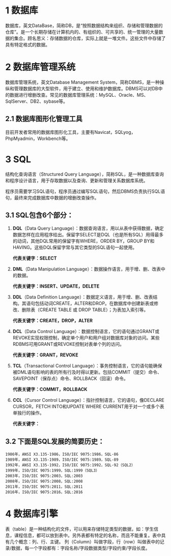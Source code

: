 # 1 数据库

数据库，英文DataBase，简称DB，是“按照数据结构来组织、存储和管理数据的仓库”。是一个长期存储在计算机内的、有组织的、可共享的、统一管理的大量数据的集合。顾名思义：存储数据的仓库，实际上就是一堆文件。这些文件中存储了具有特定格式的数据。



# 2 数据库管理系统

数据库管理系统，英文Database Management System，简称DBMS，是一种操纵和管理数据库的大型软件，用于建立、使用和维护数据库。DBMS可以对DB中的数据进行增删改查。常见的数据库管理系统：MySQL、Oracle、MS、SqlServer、DB2、sybase等。



## 2.1 数据库图形化管理工具

目前开发者常用的数据库图形化工具，主要有Navicat，SQLyog，PhpMyadmin，Workbench等。



# 3 SQL

结构化查询语言（Structured Query Language），简称SQL，是一种数据库查询和程序设计语言，用于存取数据以及查询、更新和管理关系数据库系统。

程序员需要学习SQL语句，程序员通过编写SQL语句，然后DBMS负责执行SQL语句，最终来完成数据库中数据的增删改查操作。



## 3.1 SQL包含6个部分：

1. **DQL**（Data Query Language）：数据查询语言，用以从表中获得数据，确定数据怎样在应用程序给出。保留字SELECT是DQL（也是所有SQL）用得最多的动词，其他DQL常用的保留字有WHERE，ORDER BY，GROUP BY和HAVING。这些DQL保留字常与其它类型的SQL语句一起使用。 

   **代表关键字：SELECT**

   

2. **DML**（Data Manipulation Language）：数据操作语言，用于增、删、改表中的数据。

   **代表关键字：INSERT、UPDATE，DELETE**

   

3. **DDL**（Data Definition Language）：数据定义语言，用于增、删、改表结构。其语句包括动词CREATE，ALTER和DROP。在数据库中创建新表或修改、删除表（CREATE TABLE 或 DROP TABLE）；为表加入索引等。

   **代表关键字：CREATE，DROP，ALTER**   

   

3. **DCL**（Data Control Language）：数据控制语言，它的语句通过GRANT或REVOKE实现权限控制，确定单个用户和用户组对数据库对象的访问。某些RDBMS可用GRANT或REVOKE控制对表单个列的访问。

   **代表关键字：GRANT，REVOKE**
   
   
   
3. **TCL**（Transactional Control Language）：事务控制语言，它的语句能确保被DML语句影响的表的所有行及时得以更新。包括COMMIT（提交）命令、SAVEPOINT（保存点）命令、ROLLBACK（回滚）命令。

   **代表关键字：COMMIT，ROLLBACK**
   
   


6. **CCL**（Cursor Control Language）：指针控制语言，它的语句，像DECLARE CURSOR，FETCH INTO和UPDATE WHERE CURRENT用于对一个或多个表单独行的操作。

   **代表关键字：**
   
   

## 3.2 下面是SQL发展的简要历史：

```
1986年，ANSI X3.135-1986，ISO/IEC 9075:1986，SQL-86 
1989年，ANSI X3.135-1989，ISO/IEC 9075:1989，SQL-89 
1992年，ANSI X3.135-1992，ISO/IEC 9075:1992，SQL-92（SQL2） 
1999年，ISO/IEC 9075:1999，SQL:1999（SQL3） 
2003年，ISO/IEC 9075:2003，SQL:2003
2008年，ISO/IEC 9075:2008，SQL:2008
2011年，ISO/IEC 9075:2011，SQL:2011
2016年，ISO/IEC 9075:2016，SQL:2016
```



# 4 数据库引擎

表（table）是一种结构化的文件，可以用来存储特定类型的数据，如：学生信息，课程信息，都可以放到表中。另外表都有特定的名称，而且不能重复。表中具有几个概念：列、行、主键。 列（Column）叫做字段，行（row）叫做表中的记录/数据，每一个字段都有：字段名称/字段数据类型/字段约束/字段长度。


